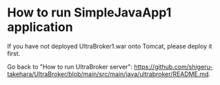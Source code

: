 # How to run SimpleJavaApp1 application

If you have not deployed UltraBroker1.war onto Tomcat, please deploy it first.

Go back to "How to run UltraBroker server": https://github.com/shigeru-takehara/UltraBroker/blob/main/src/main/java/ultrabroker/README.md.
